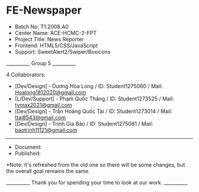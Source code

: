 # FE-Newspaper
- Batch No: T1.2008.A0
- Center Name: ACE-HCMC-2-FPT
- Project Title: News Reporter
- Frontend: HTML5/CSS/JavaScript
- Support: SweetAlert2/Swiper/Boxicons

__________ Group 5 __________

4 Collaborators:
- [Dev/Design] - Dương Hòa Long / ID: Student1275060 / Mail: Hoalong1812020@gmail.com
- [L/Dev/Support] - Phạm Quốc Thắng / ID: Student1273525 / Mail: tymax2021@gmail.com
- [Dev/Design] - Trần Hoàng Quốc Tài / ID: Student1273014 / Mail: ttai8543@gmail.com
- [Dev/Design] - Trịnh Gia Bảo / ID: Student1275081 / Mail: baotrinh11121@gmail.com

_____________________________

- Document:
- Published:

*Note: it's refreshed from the old one so there will be some changes, but the overall goal remains the same.

__________ Thank you for spending your time to look at our work. __________
